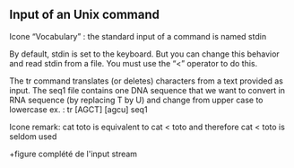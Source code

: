 ## Input of an Unix command

Icone “Vocabulary” : the standard input of a command is named stdin

By default, stdin is set to the keyboard. But you can change this behavior and read stdin from a file. You must use the “<” operator to do this.

The tr command translates (or deletes) characters from a text provided as input. The seq1 file contains one DNA sequence that we want to convert in RNA sequence (by replacing T by U) and change from upper case to lowercase
ex. : tr [AGCT] [agcu] seq1 

Icone remark: cat toto is equivalent to cat < toto and therefore cat < toto is seldom used

+figure complété de l'input stream
